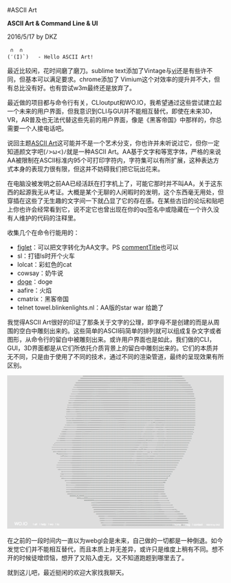 #ASCII Art

**ASCII Art & Command Line & UI**

2016/5/17 by DKZ




	 ∩  ∩
	(′(I)`)   - Hello ASCII Art!


最近比较闲，花时间磨了磨刀。sublime text添加了Vintage与[vi](https://zh.wikipedia.org/zh/Vi)还是有些许不同，但基本可以满足要求。chrome添加了 Vimium这个对效率的提升并不大，但有总比没有好。也有尝试w3m最终还是放弃了。

最近做的项目都与命令行有关，CLIoutput和WO.IO，我希望通过这些尝试建立起一个未来的用户界面，但我意识到CLI与GUI并不能相互替代，即使在未来3D，VR，AR普及也无法代替这些先前的用户界面，像是《黑客帝国》中那样的，你总需要一个人接电话吧。

说回主题[ASCII Art](https://en.wikipedia.org/wiki/ASCII_art)这可能并不是一个艺术分支，你也许并未听说过它，但你一定知道颜文字吧(ﾉ>ω<)ﾉ就是一种ASCII Art。AA基于文字和等宽字体，严格的来说AA被限制在ASCII标准内95个可打印字符内，字符集可以有所扩展，这种表达方式本身的表现力很有限，但这并不妨碍我们把它玩出花来。

在电脑没被发明之前AA已经活跃在打字机上了，可能它那时并不叫AA，关于这东西的起源我无从考证。大概是某个无聊的人闲暇时的发明，这个东西毫无用处，但穿插在这些了无生趣的文字间一下就凸显了它的存在感。在某些古旧的论坛和贴吧上你也许会经常看到它，说不定它也曾出现在你的qq签名中或隐藏在一个许久没有人维护的代码的注释里。

收集几个在命令行能用的：

- [figlet](http://www.figlet.org/)：可以把文字转化为AA文字。PS [commentTitle](https://github.com/davidkingzyb/commentTitle)也可以
- sl：打错ls时开个火车
- lolcat：彩虹色的cat
- cowsay：奶牛说
- [doge](https://github.com/thiderman/doge)：doge
- aafire：火焰
- cmatrix：黑客帝国
- telnet towel.blinkenlights.nl：AA版的star war 给跪了

我觉得ASCII Art很好的印证了那条关于文字的公理，即字母不是创建的而是从周围的空白中雕刻出来的。这些简单的ASCII码简单的排列就可以组成复杂文字或者图形，从命令行的留白中被雕刻出来。或许用户界面也是如此，我们做的CLI，GUI，3D界面都是从它们所依托介质背景上的留白中雕刻出来的。它们的本质并无不同，只是由于使用了不同的技术，通过不同的渲染管道，最终的呈现效果有所区别。

![asciiart](./blogImg/asciiart.png)

在之前的一段时间内一直以为webgl会是未来，自己做的一切都是一种倒退。如今发觉它们并不能相互替代，而且本质上并无差异，或许只是维度上稍有不同。想不开的时候徒增烦恼，想开了又陷入虚无，又不知道跑题到哪里去了。

就到这儿吧，最近挺闲的欢迎大家找我聊天。



